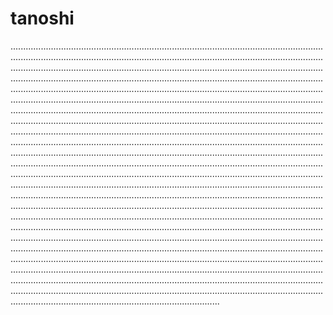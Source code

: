# tanoshi

...................................................................................................................................................................................................................................................................................................................................................................................................................................................................................................................................................................................................................................................................................................................................................................................................................................................................................................................................................................................................................................................................................................................................................................................................................................................................................................................................................................................................................................................................................................................................................................................................................................................................................................................................................................................................................................................................................................................................................................................................................................................................................................................................................................................................................................................................................................................................................................................................................................................................................................................................................................................................................................................................................................................................................................................................................................................................................................................................................................................................................................................................................................................................................................................